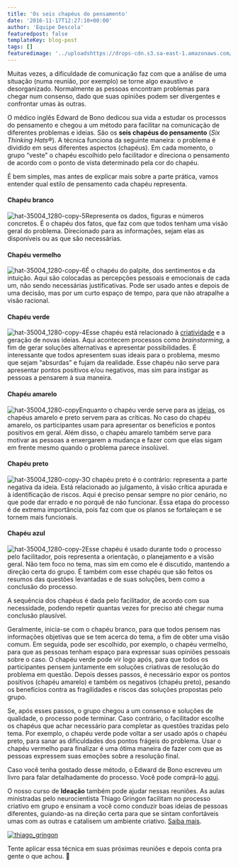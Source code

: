 ```yaml
---
title: 'Os seis chapéus do pensamento'
date: '2016-11-17T12:27:10+00:00'
author: 'Equipe Descola'
featuredpost: false
templateKey: blog-post
tags: []
featuredimage: '../uploadshttps://drops-cdn.s3.sa-east-1.amazonaws.com/drops-new/wp-content/uploads/2016/11/16172342/hands-people-woman-meeting-150x150.png'
---
```

Muitas vezes, a dificuldade de comunicação faz com que a análise de uma situação (numa reunião, por exemplo) se torne algo exaustivo e desorganizado. Normalmente as pessoas encontram problemas para chegar num consenso, dado que suas opiniões podem ser divergentes e confrontar umas às outras.

O médico inglês Edward de Bono dedicou sua vida a estudar os processos do pensamento e chegou a um método para facilitar na comunicação de diferentes problemas e ideias. São os **seis chapéus do pensamento** (*Six Thinking Hats®*). A técnica funciona da seguinte maneira: o problema é dividido em seus diferentes aspectos (chapéus). Em cada momento, o grupo “veste” o chapéu escolhido pelo facilitador e direciona o pensamento de acordo com o ponto de vista determinado pela cor do chapéu.

É bem simples, mas antes de explicar mais sobre a parte prática, vamos entender qual estilo de pensamento cada chapéu representa.

#### Chapéu branco

![hat-35004_1280-copy-5](https://descola.org/drops/wp-content/uploads/2016/11/hat-35004_1280-copy-5.png)Representa os dados, figuras e números concretos. É o chapéu dos fatos, que faz com que todos tenham uma visão geral do problema. Direcionado para as informações, sejam elas as disponíveis ou as que são necessárias.

#### Chapéu vermelho

![hat-35004_1280-copy-6](https://descola.org/drops/wp-content/uploads/2016/11/hat-35004_1280-copy-6.png)É o chapéu do palpite, dos sentimentos e da intuição. Aqui são colocadas as percepções pessoais e emocionais de cada um, não sendo necessárias justificativas. Pode ser usado antes e depois de uma decisão, mas por um curto espaço de tempo, para que não atrapalhe a visão racional.

#### Chapéu verde

![hat-35004_1280-copy-4](https://descola.org/drops/wp-content/uploads/2016/11/hat-35004_1280-copy-4.png)Esse chapéu está relacionado à [criatividade](https://descola.org/drops/06-maneiras-de-manter-a-criatividade-dentro-de-nos/) e a geração de novas ideias. Aqui acontecem processos como *brainstorming,* a fim de gerar soluções alternativas e apresentar possibilidades. É interessante que todos apresentem suas ideais para o problema, mesmo que sejam “absurdas” e fujam da realidade. Esse chapéu não serve para apresentar pontos positivos e/ou negativos, mas sim para instigar as pessoas a pensarem à sua maneira.

#### Chapéu amarelo

![hat-35004_1280-copy](https://descola.org/drops/wp-content/uploads/2016/11/hat-35004_1280-copy.png)Enquanto o chapéu verde serve para as [ideias](https://descola.org/drops/ideias-que-vendem/), os chapéus amarelo e preto servem para as críticas. No caso do chapéu amarelo, os participantes usam para apresentar os benefícios e pontos positivos em geral. Além disso, o chapéu amarelo também serve para motivar as pessoas a enxergarem a mudança e fazer com que elas sigam em frente mesmo quando o problema parece insolúvel.

#### Chapéu preto

![hat-35004_1280-copy-3](https://descola.org/drops/wp-content/uploads/2016/11/hat-35004_1280-copy-3.png)O chapéu preto é o contrário: representa a parte negativa da ideia. Está relacionado ao julgamento, à visão crítica apurada e à identificação de riscos. Aqui é preciso pensar sempre no pior cenário, no que pode dar errado e no porquê de não funcionar. Essa etapa do processo é de extrema importância, pois faz com que os planos se fortaleçam e se tornem mais funcionais.

#### Chapéu azul

![hat-35004_1280-copy-2](https://descola.org/drops/wp-content/uploads/2016/11/hat-35004_1280-copy-2.png)Esse chapéu é usado durante todo o processo pelo facilitador, pois representa a orientação, o planejamento e a visão geral. Não tem foco no tema, mas sim em como ele é discutido, mantendo a direção certa do grupo. É também com esse chapéu que são feitos os resumos das questões levantadas e de suas soluções, bem como a conclusão do processo.

A sequência dos chapéus é dada pelo facilitador, de acordo com sua necessidade, podendo repetir quantas vezes for preciso até chegar numa conclusão plausível.

Geralmente, inicia-se com o chapéu branco, para que todos pensem nas informações objetivas que se tem acerca do tema, a fim de obter uma visão comum. Em seguida, pode ser escolhido, por exemplo, o chapéu vermelho, para que as pessoas tenham espaço para expressar suas opiniões pessoais sobre o caso. O chapéu verde pode vir logo após, para que todos os participantes pensem juntamente em soluções criativas de resolução do problema em questão. Depois desses passos, é necessário expor os pontos positivos (chapéu amarelo) e também os negativos (chapéu preto), pesando os benefícios contra as fragilidades e riscos das soluções propostas pelo grupo.

Se, após esses passos, o grupo chegou a um consenso e soluções de qualidade, o processo pode terminar. Caso contrário, o facilitador escolhe os chapéus que achar necessário para completar as questões trazidas pelo tema. Por exemplo, o chapéu verde pode voltar a ser usado após o chapéu preto, para sanar as dificuldades dos pontos frágeis do problema. Usar o chapéu vermelho para finalizar é uma ótima maneira de fazer com que as pessoas expressem suas emoções sobre a resolução final.

Caso você tenha gostado desse método, o Edward de Bono escreveu um livro para falar detalhadamente do processo. Você pode comprá-lo [aqui](http://www.saraiva.com.br/os-seis-chapeus-do-pensamento-2231072.html).

O nosso curso de **Ideação** também pode ajudar nessas reuniões. As aulas ministradas pelo neurocientista Thiago Gringon facilitam no processo criativo em grupo e ensinam a você como conduzir boas ideias de pessoas diferentes, guiando-as na direção certa para que se sintam confortáveis umas com as outras e catalisem um ambiente criativo. [Saiba mais](https://descola.org/curso/ideacao-metodologias-e-ferramentas-para-sessoes-criativas).

[![thiago_gringon](https://descola.org/drops/wp-content/uploads/2016/11/thiago_gringon-1024x526.png)](https://descola.org/curso/ideacao-metodologias-e-ferramentas-para-sessoes-criativas)

Tente aplicar essa técnica em suas próximas reuniões e depois conta pra gente o que achou. 🙂